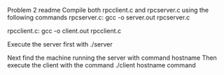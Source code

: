 Problem 2 readme
Compile both rpcclient.c and rpcserver.c using the following commands
rpcserver.c:
gcc -o server.out rpcserver.c

rpcclient.c:
gcc -o client.out rpcclient.c

Execute the server first with
./server

Next find the machine running the server with command hostname
Then execute the client with the command
./client hostname command
